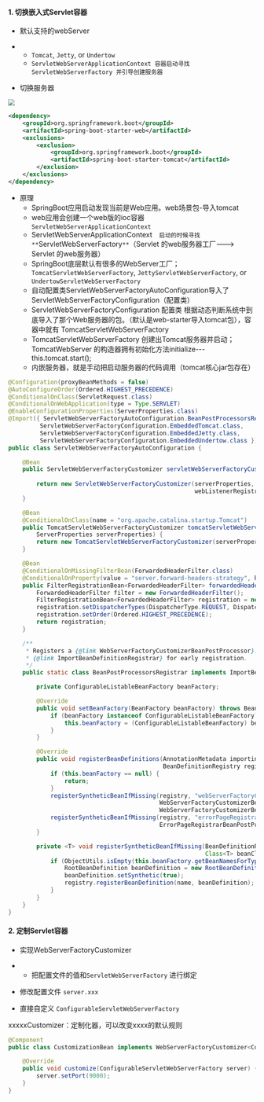 #### 1. 切换嵌入式Servlet容器

- 默认支持的webServer

- - `Tomcat`, `Jetty`, or `Undertow`
  - `ServletWebServerApplicationContext 容器启动寻找ServletWebServerFactory 并引导创建服务器`

- 切换服务器

<img src="https://tva1.sinaimg.cn/large/008eGmZEgy1gog1k89m8sj30pg03p0ta.jpg" style="zoom:80%">

```xml
<dependency>
    <groupId>org.springframework.boot</groupId>
    <artifactId>spring-boot-starter-web</artifactId>
    <exclusions>
        <exclusion>
            <groupId>org.springframework.boot</groupId>
            <artifactId>spring-boot-starter-tomcat</artifactId>
        </exclusion>
    </exclusions>
</dependency>
```

- 原理
  - SpringBoot应用启动发现当前是Web应用。web场景包-导入tomcat
  - web应用会创建一个web版的ioc容器 `ServletWebServerApplicationContext` 
  - ServletWebServerApplicationContext`  启动的时候寻找 **`ServletWebServerFactory`**`（Servlet 的web服务器工厂---> Servlet 的web服务器）
  - SpringBoot底层默认有很多的WebServer工厂；`TomcatServletWebServerFactory`, `JettyServletWebServerFactory`, or `UndertowServletWebServerFactory`
  - 自动配置类ServletWebServerFactoryAutoConfiguration导入了ServletWebServerFactoryConfiguration（配置类）
  - ServletWebServerFactoryConfiguration 配置类 根据动态判断系统中到底导入了那个Web服务器的包。（默认是web-starter导入tomcat包），容器中就有 TomcatServletWebServerFactory
  - TomcatServletWebServerFactory 创建出Tomcat服务器并启动；TomcatWebServer 的构造器拥有初始化方法initialize---this.tomcat.start();
  - 内嵌服务器，就是手动把启动服务器的代码调用（tomcat核心jar包存在）

```java
@Configuration(proxyBeanMethods = false)
@AutoConfigureOrder(Ordered.HIGHEST_PRECEDENCE)
@ConditionalOnClass(ServletRequest.class)
@ConditionalOnWebApplication(type = Type.SERVLET)
@EnableConfigurationProperties(ServerProperties.class)
@Import({ ServletWebServerFactoryAutoConfiguration.BeanPostProcessorsRegistrar.class,
         ServletWebServerFactoryConfiguration.EmbeddedTomcat.class,
         ServletWebServerFactoryConfiguration.EmbeddedJetty.class,
         ServletWebServerFactoryConfiguration.EmbeddedUndertow.class })
public class ServletWebServerFactoryAutoConfiguration {

    @Bean
    public ServletWebServerFactoryCustomizer servletWebServerFactoryCustomizer(ServerProperties serverProperties,
                                                                               ObjectProvider<WebListenerRegistrar> webListenerRegistrars) {
        return new ServletWebServerFactoryCustomizer(serverProperties,
                                                     webListenerRegistrars.orderedStream().collect(Collectors.toList()));
    }

    @Bean
    @ConditionalOnClass(name = "org.apache.catalina.startup.Tomcat")
    public TomcatServletWebServerFactoryCustomizer tomcatServletWebServerFactoryCustomizer(
        ServerProperties serverProperties) {
        return new TomcatServletWebServerFactoryCustomizer(serverProperties);
    }

    @Bean
    @ConditionalOnMissingFilterBean(ForwardedHeaderFilter.class)
    @ConditionalOnProperty(value = "server.forward-headers-strategy", havingValue = "framework")
    public FilterRegistrationBean<ForwardedHeaderFilter> forwardedHeaderFilter() {
        ForwardedHeaderFilter filter = new ForwardedHeaderFilter();
        FilterRegistrationBean<ForwardedHeaderFilter> registration = new FilterRegistrationBean<>(filter);
        registration.setDispatcherTypes(DispatcherType.REQUEST, DispatcherType.ASYNC, DispatcherType.ERROR);
        registration.setOrder(Ordered.HIGHEST_PRECEDENCE);
        return registration;
    }

    /**
	 * Registers a {@link WebServerFactoryCustomizerBeanPostProcessor}. Registered via
	 * {@link ImportBeanDefinitionRegistrar} for early registration.
	 */
    public static class BeanPostProcessorsRegistrar implements ImportBeanDefinitionRegistrar, BeanFactoryAware {

        private ConfigurableListableBeanFactory beanFactory;

        @Override
        public void setBeanFactory(BeanFactory beanFactory) throws BeansException {
            if (beanFactory instanceof ConfigurableListableBeanFactory) {
                this.beanFactory = (ConfigurableListableBeanFactory) beanFactory;
            }
        }

        @Override
        public void registerBeanDefinitions(AnnotationMetadata importingClassMetadata,
                                            BeanDefinitionRegistry registry) {
            if (this.beanFactory == null) {
                return;
            }
            registerSyntheticBeanIfMissing(registry, "webServerFactoryCustomizerBeanPostProcessor",
                                           WebServerFactoryCustomizerBeanPostProcessor.class,
                                           WebServerFactoryCustomizerBeanPostProcessor::new);
            registerSyntheticBeanIfMissing(registry, "errorPageRegistrarBeanPostProcessor",
                                           ErrorPageRegistrarBeanPostProcessor.class, ErrorPageRegistrarBeanPostProcessor::new);
        }

        private <T> void registerSyntheticBeanIfMissing(BeanDefinitionRegistry registry, String name,
                                                        Class<T> beanClass, Supplier<T> instanceSupplier) {
            if (ObjectUtils.isEmpty(this.beanFactory.getBeanNamesForType(beanClass, true, false))) {
                RootBeanDefinition beanDefinition = new RootBeanDefinition(beanClass, instanceSupplier);
                beanDefinition.setSynthetic(true);
                registry.registerBeanDefinition(name, beanDefinition);
            }
        }
    }
}
```

#### 2. 定制Servlet容器

- 实现WebServerFactoryCustomizer<ConfigurableServletWebServerFactory> 

- - 把配置文件的值和`ServletWebServerFactory` 进行绑定

- 修改配置文件 `server.xxx`
- 直接自定义 `ConfigurableServletWebServerFactory`

xxxxxCustomizer：定制化器，可以改变xxxx的默认规则

```java
@Component
public class CustomizationBean implements WebServerFactoryCustomizer<ConfigurableServletWebServerFactory> {

    @Override
    public void customize(ConfigurableServletWebServerFactory server) {
        server.setPort(9000);
    }
}
```

